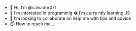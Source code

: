- 👋 Hi, I’m @salvador071
- 👀 I’m interested in programmig 
  � I’m curre  ntly learning JS
- 💞️ I’m looking to collaborate on help me with tips and advice
- 📫 How to reach me ...

<!---
salvador071/salvador071 is a ✨ special ✨ repository because its `README.md` (this file) appears on your GitHub profile.
You can click the Preview link to take a look at your changes.
--->

